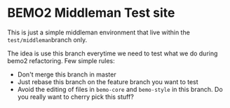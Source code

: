 # BEMO2 Middleman Test site

This is just a simple middleman environment that live within the ```test/middleman```branch only.

The idea is use this branch everytime we need to test what we do during bemo2 refactoring. Few simple rules:

* Don't merge this branch in master
* Just rebase this branch on the feature branch you want to test
* Avoid the editing of files in ```bemo-core``` and ```bemo-style``` in this branch. Do you really want to cherry pick this stuff?
